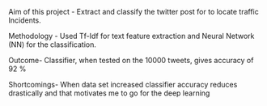 Aim of this project - 
Extract and classify the twitter post for to locate traffic Incidents.

Methodology - 
Used Tf-Idf for text feature extraction and Neural Network (NN) for the classification.

Outcome- 
Classifier, when tested on the 10000 tweets, gives accuracy of 92 % 

Shortcomings-
When data set increased classifier accuracy reduces drastically and that motivates me to go for the deep learning
